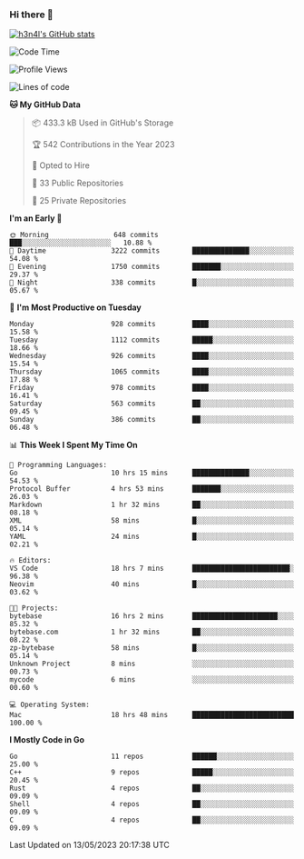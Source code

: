 ### Hi there 👋

[![h3n4l's GitHub stats](https://github-readme-stats.vercel.app/api?username=h3n4l&count_private=true&show_icons=true&theme=radical)](https://github.com/h3n4l/github-readme-stats)

<!--START_SECTION:waka-->
![Code Time](http://img.shields.io/badge/Code%20Time-1%2C219%20hrs-blue)

![Profile Views](http://img.shields.io/badge/Profile%20Views-0-blue)

![Lines of code](https://img.shields.io/badge/From%20Hello%20World%20I%27ve%20Written-3.0%20million%20lines%20of%20code-blue)

**🐱 My GitHub Data** 

> 📦 433.3 kB Used in GitHub's Storage 
 > 
> 🏆 542 Contributions in the Year 2023
 > 
> 💼 Opted to Hire
 > 
> 📜 33 Public Repositories 
 > 
> 🔑 25 Private Repositories 
 > 
**I'm an Early 🐤** 

```text
🌞 Morning                648 commits         ███░░░░░░░░░░░░░░░░░░░░░░   10.88 % 
🌆 Daytime                3222 commits        ██████████████░░░░░░░░░░░   54.08 % 
🌃 Evening                1750 commits        ███████░░░░░░░░░░░░░░░░░░   29.37 % 
🌙 Night                  338 commits         █░░░░░░░░░░░░░░░░░░░░░░░░   05.67 % 
```
📅 **I'm Most Productive on Tuesday** 

```text
Monday                   928 commits         ████░░░░░░░░░░░░░░░░░░░░░   15.58 % 
Tuesday                  1112 commits        █████░░░░░░░░░░░░░░░░░░░░   18.66 % 
Wednesday                926 commits         ████░░░░░░░░░░░░░░░░░░░░░   15.54 % 
Thursday                 1065 commits        ████░░░░░░░░░░░░░░░░░░░░░   17.88 % 
Friday                   978 commits         ████░░░░░░░░░░░░░░░░░░░░░   16.41 % 
Saturday                 563 commits         ██░░░░░░░░░░░░░░░░░░░░░░░   09.45 % 
Sunday                   386 commits         ██░░░░░░░░░░░░░░░░░░░░░░░   06.48 % 
```


📊 **This Week I Spent My Time On** 

```text
💬 Programming Languages: 
Go                       10 hrs 15 mins      ██████████████░░░░░░░░░░░   54.53 % 
Protocol Buffer          4 hrs 53 mins       ███████░░░░░░░░░░░░░░░░░░   26.03 % 
Markdown                 1 hr 32 mins        ██░░░░░░░░░░░░░░░░░░░░░░░   08.18 % 
XML                      58 mins             █░░░░░░░░░░░░░░░░░░░░░░░░   05.14 % 
YAML                     24 mins             █░░░░░░░░░░░░░░░░░░░░░░░░   02.21 % 

🔥 Editors: 
VS Code                  18 hrs 7 mins       ████████████████████████░   96.38 % 
Neovim                   40 mins             █░░░░░░░░░░░░░░░░░░░░░░░░   03.62 % 

🐱‍💻 Projects: 
bytebase                 16 hrs 2 mins       █████████████████████░░░░   85.32 % 
bytebase.com             1 hr 32 mins        ██░░░░░░░░░░░░░░░░░░░░░░░   08.22 % 
zp-bytebase              58 mins             █░░░░░░░░░░░░░░░░░░░░░░░░   05.14 % 
Unknown Project          8 mins              ░░░░░░░░░░░░░░░░░░░░░░░░░   00.73 % 
mycode                   6 mins              ░░░░░░░░░░░░░░░░░░░░░░░░░   00.60 % 

💻 Operating System: 
Mac                      18 hrs 48 mins      █████████████████████████   100.00 % 
```

**I Mostly Code in Go** 

```text
Go                       11 repos            ██████░░░░░░░░░░░░░░░░░░░   25.00 % 
C++                      9 repos             █████░░░░░░░░░░░░░░░░░░░░   20.45 % 
Rust                     4 repos             ██░░░░░░░░░░░░░░░░░░░░░░░   09.09 % 
Shell                    4 repos             ██░░░░░░░░░░░░░░░░░░░░░░░   09.09 % 
C                        4 repos             ██░░░░░░░░░░░░░░░░░░░░░░░   09.09 % 
```




 Last Updated on 13/05/2023 20:17:38 UTC
<!--END_SECTION:waka-->

